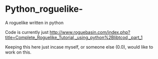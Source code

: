 # Python_roguelike-
A roguelike written in python

Code is currently just http://www.roguebasin.com/index.php?title=Complete_Roguelike_Tutorial,_using_python%2Blibtcod,_part_1



Keeping this here just incase myself, or someone else (0.0), would like to work on this. 
